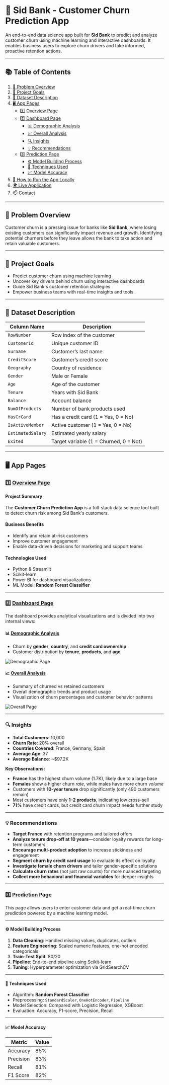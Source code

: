 # 🏦 Sid Bank - Customer Churn Prediction App

An end-to-end data science app built for **Sid Bank** to predict and analyze customer churn using machine learning and interactive dashboards. It enables business users to explore churn drivers and take informed, proactive retention actions.

---

## 📚 Table of Contents

1. [📌 Problem Overview](#-problem-overview)  
2. [🎯 Project Goals](#-project-goals)  
3. [📂 Dataset Description](#-dataset-description)  
4. [🖥️ App Pages](#-app-pages)  
   - [1️⃣ Overview Page](#1️⃣-overview-page)  
   - [2️⃣ Dashboard Page](#2️⃣-dashboard-page)  
     - [📊 Demographic Analysis](#-demographic-analysis)  
     - [📈 Overall Analysis](#-overall-analysis)  
     - [🔍 Insights](#-insights)  
     - [💡 Recommendations](#-recommendations)  
   - [3️⃣ Prediction Page](#3️⃣-prediction-page)  
     - [⚙️ Model Building Process](#️-model-building-process)  
     - [🧠 Techniques Used](#-techniques-used)  
     - [📈 Model Accuracy](#-model-accuracy)  
5. [🚀 How to Run the App Locally](#-how-to-run-the-app-locally)  
6. [🌍 Live Application](#-live-application)  
7. [📫 Contact](#-contact)

---

## 📌 Problem Overview

Customer churn is a pressing issue for banks like **Sid Bank**, where losing existing customers can significantly impact revenue and growth. Identifying potential churners before they leave allows the bank to take action and retain valuable customers.

---

## 🎯 Project Goals

- Predict customer churn using machine learning  
- Uncover key drivers behind churn using interactive dashboards  
- Guide Sid Bank's customer retention strategies  
- Empower business teams with real-time insights and tools

---

## 📂 Dataset Description

| Column Name         | Description |
|---------------------|-------------|
| `RowNumber`         | Row index of the customer |
| `CustomerId`        | Unique customer ID |
| `Surname`           | Customer’s last name |
| `CreditScore`       | Customer’s credit score |
| `Geography`         | Country of residence |
| `Gender`            | Male or Female |
| `Age`               | Age of the customer |
| `Tenure`            | Years with Sid Bank |
| `Balance`           | Account balance |
| `NumOfProducts`     | Number of bank products used |
| `HasCrCard`         | Has a credit card (1 = Yes, 0 = No) |
| `IsActiveMember`    | Active customer (1 = Yes, 0 = No) |
| `EstimatedSalary`   | Estimated yearly salary |
| `Exited`            | Target variable (1 = Churned, 0 = Not)

---

## 🖥️ App Pages

### 1️⃣ [Overview Page](https://customerchurn-predic.streamlit.app/Overview)

#### **Project Summary**

The **Customer Churn Prediction App** is a full-stack data science tool built to detect churn risk among Sid Bank's customers.

#### **Business Benefits**
- Identify and retain at-risk customers  
- Improve customer engagement  
- Enable data-driven decisions for marketing and support teams  

#### **Technologies Used**
- Python & Streamlit  
- Scikit-learn  
- Power BI for dashboard visualizations  
- ML Model: **Random Forest Classifier**

---

### 2️⃣ [Dashboard Page](https://customerchurn-predic.streamlit.app/Dashboard)

The dashboard provides analytical visualizations and is divided into two internal views:

#### 📊 [Demographic Analysis](https://customerchurn-predic.streamlit.app/Dashboard#Demographic-Analysis)

- Churn by **gender**, **country**, and **credit card ownership**
- Customer distribution by **tenure**, **products**, and **age**

![Demographic Page](assets/1.jpg)

#### 📈 [Overall Analysis](https://customerchurn-predic.streamlit.app/Dashboard#Overall-Analysis)

- Summary of churned vs retained customers  
- Overall demographic trends and product usage  
- Visualization of churn percentages and customer behavior patterns

![Overall Page](assets/2.jpg)


---

### 🔍 Insights

- **Total Customers**: 10,000  
- **Churn Rate**: 20% overall  
- **Countries Covered**: France, Germany, Spain  
- **Average Age**: 37  
- **Average Balance**: ~$97.2K  

**Key Observations:**

- **France** has the highest churn volume (1.7K), likely due to a large base  
- **Females** show a higher churn *rate*, while males have more churn *volume*  
- Customers with **10-year tenure** drop significantly (only 490 customers remain)  
- Most customers have only **1–2 products**, indicating low cross-sell  
- **71%** have credit cards, but credit card churn impact needs further study

---

### 💡 Recommendations

- **Target France** with retention programs and tailored offers  
- **Analyze tenure drop-off at 10 years**—consider loyalty rewards for long-term customers  
- **Encourage multi-product adoption** to increase stickiness and engagement  
- **Segment churn by credit card usage** to evaluate its effect on loyalty  
- **Investigate female churn drivers** and tailor gender-specific solutions  
- **Calculate churn rates** (not just raw counts) for more nuanced targeting  
- **Collect more behavioral and financial variables** for deeper insights

---

### 3️⃣ [Prediction Page](https://customerchurn-predic.streamlit.app/Prediction)

This page allows users to enter customer data and get a real-time churn prediction powered by a machine learning model.

---

#### ⚙️ Model Building Process

1. **Data Cleaning**: Handled missing values, duplicates, outliers  
2. **Feature Engineering**: Scaled numeric features, one-hot encoded categoricals  
3. **Train-Test Split**: 80/20  
4. **Pipeline**: End-to-end pipeline using Scikit-learn  
5. **Tuning**: Hyperparameter optimization via GridSearchCV

---

#### 🧠 Techniques Used

- Algorithm: **Random Forest Classifier**  
- Preprocessing: `StandardScaler`, `OneHotEncoder`, `Pipeline`  
- Model Selection: Compared with Logistic Regression, XGBoost  
- Evaluation: Accuracy, F1-score, Precision, Recall

---

#### 📈 Model Accuracy

| Metric    | Value |
|-----------|-------|
| Accuracy  | 85%   |
| Precision | 83%   |
| Recall    | 81%   |
| F1 Score  | 82%   |


